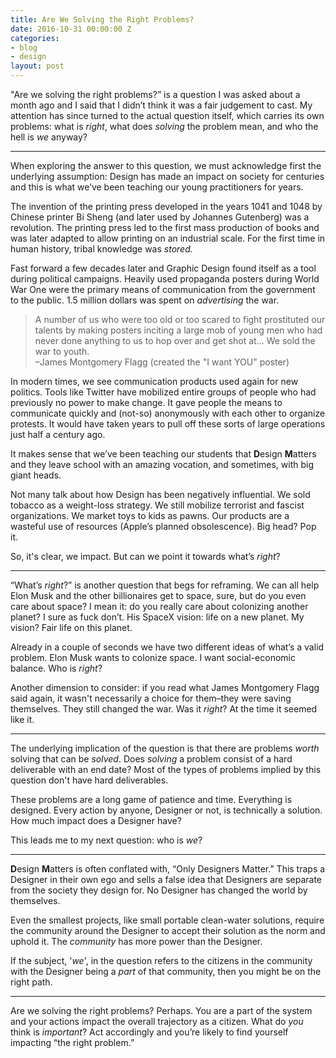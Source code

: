 ```yaml
---
title: Are We Solving the Right Problems?
date: 2016-10-31 00:00:00 Z
categories:
- blog
- design
layout: post
---
```


"Are we solving the right problems?” is a question I was asked about a month ago and I said that I didn’t think it was a fair judgement to cast. My attention has since turned to the actual question itself, which carries its own problems: what is _right_, what does _solving_ the problem mean, and who the hell is _we_ anyway?

<hr class="small">

When exploring the answer to this question, we must acknowledge first the underlying assumption: Design has made an impact on society for centuries and this is what we’ve been teaching our young practitioners for years.

The invention of the printing press developed in the years 1041 and 1048 by Chinese printer Bi Sheng (and later used by Johannes Gutenberg) was a revolution. The printing press led to the first mass production of books and was later adapted to allow printing on an industrial scale. For the first time in human history, tribal knowledge was _stored._

Fast forward a few decades later and Graphic Design found itself as a tool during political campaigns. Heavily used propaganda posters during World War One were the primary means of communication from the government to the public. 1.5 million dollars was spent on _advertising_ the war.

<blockquote class="large">
	<p>A number of us who were too old or too scared to fight prostituted our talents by making posters inciting a large mob of young men who had never done anything to us to hop over and get shot at... We sold the war to youth.  
	<br>–James Montgomery Flagg (created the "I want YOU" poster)</p>
</blockquote>

In modern times, we see communication products used again for new politics. Tools like Twitter have mobilized entire groups of people who had previously no power to make change. It gave people the means to communicate quickly and (not-so) anonymously with each other to organize protests. It would have taken years to pull off these sorts of large operations just half a century ago.

It makes sense that we’ve been teaching our students that **D**esign **M**atters and they leave school with an amazing vocation, and sometimes, with big giant heads.

Not many talk about how Design has been negatively influential. We sold tobacco as a weight-loss strategy. We still mobilize terrorist and fascist organizations. We market toys to kids as pawns. Our products are a wasteful use of resources (Apple’s planned obsolescence). Big head? Pop it.

So, it's clear, we impact. But can we point it towards what’s _right_?

<hr class="small">

“What’s *right*?” is another question that begs for reframing. We can all help Elon Musk and the other billionaires get to space, sure, but do you even care about space? I mean it: do you really care about colonizing another planet? I sure as fuck don’t. His SpaceX vision: life on a new planet. My vision? Fair life on this planet.

Already in a couple of seconds we have two different ideas of what’s a valid problem. Elon Musk wants to colonize space. I want social-economic balance. Who is _right_?

Another dimension to consider: if you read what James Montgomery Flagg said again, it wasn't necessarily a choice for them–they were saving themselves. They still changed the war. Was it _right_? At the time it seemed like it.

<hr class="small">

The underlying implication of the question is that there are problems _worth_ solving that can be _solved_. Does _solving_ a problem consist of a hard deliverable with an end date? Most of the types of problems implied by this question don't have hard deliverables.

These problems are a long game of patience and time. Everything is designed. Every action by anyone, Designer or not, is technically a solution. How much impact does a Designer have? 

This leads me to my next question: who is _we_?

<hr class="small">

**D**esign **M**atters is often conflated with, “Only Designers Matter.” This traps a Designer in their own ego and sells a false idea that Designers are separate from the society they design for. No Designer has changed the world by themselves. 

Even the smallest projects, like small portable clean-water solutions, require the community around the Designer to accept their solution as the norm and uphold it. The _community_ has more power than the Designer.

If the subject, '_we_', in the question refers to the citizens in the community with the Designer being a _part_ of that community, then you might be on the right path.

<hr class="small">

Are we solving the right problems? Perhaps. You are a part of the system and your actions impact the overall trajectory as a citizen. What do _you_ think is _important_? Act accordingly and you’re likely to find yourself impacting “the right problem.”